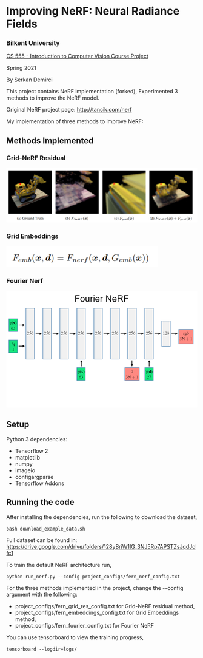 # Improving NeRF: Neural Radiance Fields
### Bilkent University
[CS 555 - Introduction to Computer Vision Course Project]((http://www.cs.bilkent.edu.tr/~sedat/CS484_555/index.html))

Spring 2021 

By Serkan Demirci

This project contains NeRF implementation (forked),
Experimented 3 methods  to improve the NeRF model.

Original NeRF project page: http://tancik.com/nerf


My implementation of three methods to improve NeRF:

## Methods Implemented

### Grid-NeRF Residual

<img src="imgs/res.png" alt="fourier architecture" width="700"/>


### Grid Embeddings


<img src="imgs/emb.png" alt="fourier architecture" width="400"/>

### Fourier Nerf

<img src="imgs/fourier.png" alt="fourier architecture" width="700"/>

## Setup

Python 3 dependencies:

* Tensorflow 2
* matplotlib
* numpy
* imageio
* configargparse
* Tensorflow Addons

## Running the code

After installing the dependencies, run the following to download the dataset,

```
bash download_example_data.sh
```

Full dataset can be found in: https://drive.google.com/drive/folders/128yBriW1IG_3NJ5Rp7APSTZsJqdJdfc1


To train the default NeRF architecture run,

```
python run_nerf.py --config project_configs/fern_nerf_config.txt
```

For the three methods implemented in the project, change the --config argument with the following:

* project_configs/fern_grid_res_config.txt for Grid-NeRF residual method,
* project_configs/fern_embeddings_config.txt for Grid Embeddings method,
* project_configs/fern_fourier_config.txt for Fourier NeRF

You can use tensorboard to view the training progress,

```
tensorboard --logdir=logs/
```
